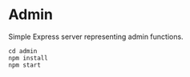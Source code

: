 # Admin

Simple Express server representing admin functions.

```
cd admin
npm install
npm start
```
